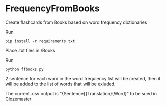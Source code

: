 # FrequencyFromBooks
Create flashcards from Books based on word frequency dictionaries 



Run
```
pip install -r requirements.txt
```

Place .txt files in /Books

Run
```
python ffbooks.py
```
2 sentence for each word in the word frequiency list will be created, then it will be added to the list of words that will be exluded.

The current .csv output is "{Sentence}{Translation}{Word}" to be sued in Clozemaster
